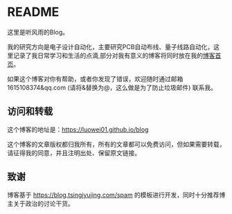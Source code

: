 <!-- toc -->
# README

这里是听风雨的Blog。

我的研究方向是电子设计自动化，主要研究PCB自动布线、量子线路自动化，这里记录了我日常学习和生活的点滴,部分对我有意义的博客将同时放在我的[博客首页](https://luowei01.github.io/blog)。

如果这个博客对你有帮助，或者你发现了错误，欢迎随时通过邮箱 1615108374&qq.com (请将&替换为@，这么做是为了防止垃圾邮件) 联系我。


## 访问和转载

这个博客的地址是：https://luowei01.github.io/blog

这个博客的文章版权都归我所有，所有的文章都可以免费访问，但如果需要转载，请征得我的同意，并且注明出处、保留原文链接。

## 致谢
博客基于 https://blog.tsingjyujing.com/spam 的模板进行开发，同时十分推荐博主关于政治的讨论干货。